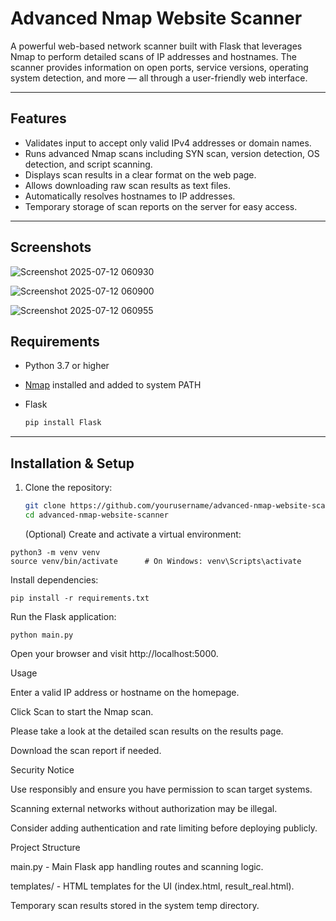 # Advanced Nmap Website Scanner

A powerful web-based network scanner built with Flask that leverages Nmap to perform detailed scans of IP addresses and hostnames. The scanner provides information on open ports, service versions, operating system detection, and more — all through a user-friendly web interface.

---

## Features

- Validates input to accept only valid IPv4 addresses or domain names.
- Runs advanced Nmap scans including SYN scan, version detection, OS detection, and script scanning.
- Displays scan results in a clear format on the web page.
- Allows downloading raw scan results as text files.
- Automatically resolves hostnames to IP addresses.
- Temporary storage of scan reports on the server for easy access.

---
## Screenshots

![Screenshot 2025-07-12 060930](https://github.com/user-attachments/assets/04acfe30-fc8f-4cfb-8611-622fbc6e50aa)

![Screenshot 2025-07-12 060900](https://github.com/user-attachments/assets/d1d959d4-bfe0-4b10-a3a4-cd98e9f157cf)

![Screenshot 2025-07-12 060955](https://github.com/user-attachments/assets/a70c7116-0f17-4d15-a9ad-3269b3022db1)

## Requirements

- Python 3.7 or higher
- [Nmap](https://nmap.org/download.html) installed and added to system PATH
- Flask
  
  ```bash
  pip install Flask
  ```

---

## Installation & Setup

1. Clone the repository:
   ```bash
   git clone https://github.com/yourusername/advanced-nmap-website-scanner.git
   cd advanced-nmap-website-scanner
   ```
   
    (Optional) Create and activate a virtual environment:
```
python3 -m venv venv
source venv/bin/activate      # On Windows: venv\Scripts\activate
```
Install dependencies:
```
pip install -r requirements.txt
```
Run the Flask application:
```
python main.py
```

Open your browser and visit http://localhost:5000.

Usage

  Enter a valid IP address or hostname on the homepage.

  Click Scan to start the Nmap scan.

  Please take a look at the detailed scan results on the results page.

  Download the scan report if needed.

Security Notice

  Use responsibly and ensure you have permission to scan target systems.

  Scanning external networks without authorization may be illegal.

  Consider adding authentication and rate limiting before deploying publicly.

Project Structure

  main.py - Main Flask app handling routes and scanning logic.

  templates/ - HTML templates for the UI (index.html, result_real.html).

  Temporary scan results stored in the system temp directory.

